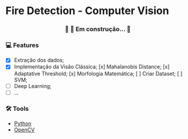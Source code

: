 # Fire Detection - Computer Vision

<h3 align="center"> 
	🚧  🚀 Em construção...  🚧
</h3>

### :computer: Features

- [x] Extração dos dados;
- [x] Implementação da Visão Clássica;
      [x] Mahalanobis Distance;
      [x] Adaptative Threshold;
      [x] Morfologia Matemática;
      [ ] Criar Dataset;
      [ ] SVM;
- [ ] Deep Learning;
- [ ] ...

### 🛠 Tools

- [Python](https://www.python.org/)
- [OpenCV](https://opencv.org/)
